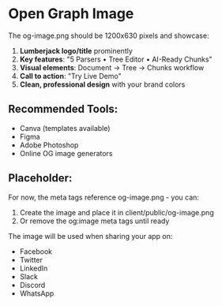 # Open Graph Image

The og-image.png should be 1200x630 pixels and showcase:

1. **Lumberjack logo/title** prominently
2. **Key features**: "5 Parsers • Tree Editor • AI-Ready Chunks"
3. **Visual elements**: Document → Tree → Chunks workflow
4. **Call to action**: "Try Live Demo"
5. **Clean, professional design** with your brand colors

## Recommended Tools:
- Canva (templates available)
- Figma 
- Adobe Photoshop
- Online OG image generators

## Placeholder:
For now, the meta tags reference og-image.png - you can:
1. Create the image and place it in client/public/og-image.png
2. Or remove the og:image meta tags until ready

The image will be used when sharing your app on:
- Facebook
- Twitter
- LinkedIn
- Slack
- Discord
- WhatsApp
